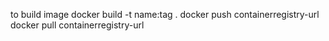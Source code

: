 to build image
docker build -t name:tag .
docker push containerregistry-url
docker pull containerregistry-url